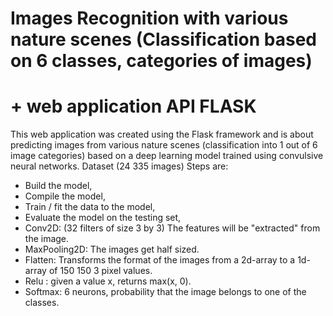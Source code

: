 # Images Recognition with various nature scenes (Classification based on 6 classes, categories of images)
#  + web application API FLASK
This web application was created using the Flask framework and is about predicting images from 
various nature scenes (classification into 1 out of 6 image categories) based on a deep learning model trained using convulsive neural networks.
Dataset (24 335 images)
Steps are:
+ Build the model,
+ Compile the model,
+ Train / fit the data to the model,
+ Evaluate the model on the testing set,
+ Conv2D: (32 filters of size 3 by 3) The features will be "extracted" from the image.
+ MaxPooling2D: The images get half sized.
+ Flatten: Transforms the format of the images from a 2d-array to a 1d-array of 150 150 3 pixel values.
+ Relu : given a value x, returns max(x, 0).
+ Softmax: 6 neurons, probability that the image belongs to one of the classes.
